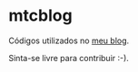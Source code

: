 # mtcblog
Códigos utilizados no [meu blog](https://meitcher.wordpress.com/).

Sinta-se livre para contribuir :-).

